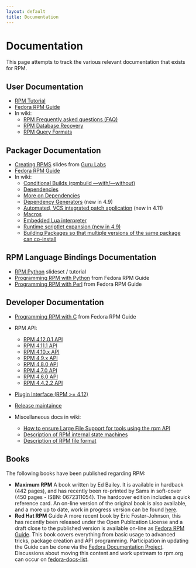 ```yaml
---
layout: default
title: Documentation
---
```

# Documentation
This page attempts to track the various relevant documentation that exists for RPM.

## User Documentation
* [RPM Tutorial](http://fedoranews.org/alex/tutorial/rpm/)
* [Fedora RPM Guide](http://docs.fedoraproject.org/en-US/Fedora_Draft_Documentation/0.1/html/RPM_Guide/index.html)
* In wiki:
  * [RPM Frequently asked questions (FAQ)](user_doc/faq.html)
  * [RPM Database Recovery](user_doc/db_recovery.html)
  * [RPM Query Formats](user_doc/query_format.html) 

## Packager Documentation
* [Creating RPMS](http://www.gurulabs.com/GURULABS-RPM-LAB/GURULABS-RPM-GUIDE-v1.0.PDF) slides from [Guru Labs](http://www.gurulabs.com/)
* [Fedora RPM Guide](http://docs.fedoraproject.org/en-US/Fedora_Draft_Documentation/0.1/html/RPM_Guide/index.html)
* In wiki:
  * [Conditional Builds (rpmbuild &#8211;&#8211;with/&#8211;&#8211;without)](packager_doc/conditional_builds.html)
  * [Dependencies](packager_doc/dependencies.html)
  * [More on Dependencies](packager_doc/more_dependencies.html)
  * [Dependency Generators](packager_doc/dependency_generators.html) (new in 4.9)
  * [Automated, VCS integrated patch application](packager_doc/autosetup.html) (new in 4.11)
  * [Macros](packager_doc/macros.html)
  * [Embedded Lua interpreter](packager_doc/lua.html)
  * [Runtime scriptlet expansion (new in 4.9)](packager_doc/scriptlet_expansion.html)
  * [Building Packages so that multiple versions of the same package can co-install](packager_doc/multiple_versions.html)

## RPM Language Bindings Documentation
* [RPM Python](http://www.ukuug.org/events/linux2004/programme/paper-PNasrat-1/rpm-python-slides/frames.html) slideset / tutorial
* [Programming RPM with Python](http://docs.fedoraproject.org/en-US/Fedora_Draft_Documentation/0.1/html/RPM_Guide/ch-rpm-programming-python.html) from Fedora RPM Guide
* [Programming RPM with Perl](http://docs.fedoraproject.org/en-US/Fedora_Draft_Documentation/0.1/html/RPM_Guide/ch-programming-perl.html) from Fedora RPM Guide 

## Developer Documentation
* [Programming RPM with C](http://docs.fedoraproject.org/en-US/Fedora_Draft_Documentation/0.1/html/RPM_Guide/ch-programming-c.html) from Fedora RPM Guide
* RPM API:
  * [RPM 4.12.0.1 API](api/4.12.0.1)
  * [RPM 4.11.1 API](api/4.11.1)
  * [RPM 4.10.x API](api/4.10.0)
  * [RPM 4.9.x API](api/4.9.0)
  * [RPM 4.8.0 API](api/4.8.0)
  * [RPM 4.7.0 API](api/4.7.0)
  * [RPM 4.6.0 API](api/4.6.0)
  * [RPM 4.4.2.2 API](api/4.4.2.2)

* [Plugin Interface (RPM >= 4.12)](devel_doc/plugins.html)
* [Release maintaince](devel_doc/release_maintaince.html)

* Miscellaneous docs in wiki:
  * [How to ensure Large File Support for tools using the rpm API](devel_doc/large_files.html)
  * [Description of RPM internal state machines](devel_doc/state_machines.html)
  * [Description of RPM file format](devel_doc/file_format.html)

## Books
The following books have been published regarding RPM:

* **Maximum RPM** A book written by Ed Bailey. It is available in hardback (442 pages), and has recently been re-printed by Sams in soft-cover (450 pages - ISBN: 0672311054). The hardcover edition includes a quick reference card. An on-line version of the original book is also available, and a more up to date, work in progress version can be found [here](max-rpm-snapshot). 
* **Red Hat RPM** Guide A more recent book by Eric Foster-Johnson, this has recently been released under the Open Publication License and a draft close to the published version is available on-line as [Fedora RPM Guide](http://docs.fedoraproject.org/en-US/Fedora_Draft_Documentation/0.1/html/RPM_Guide/index.html). This book covers everything from basic usage to advanced tricks, package creation and API programming. Participation in updating the Guide can be done via the [Fedora Documentation Project](http://fedoraproject.org/wiki/DocsProject). Discussions about moving this content and work upstream to rpm.org can occur on [fedora-docs-list](http://www.redhat.com/mailman/listinfo/fedora-docs-list). 



